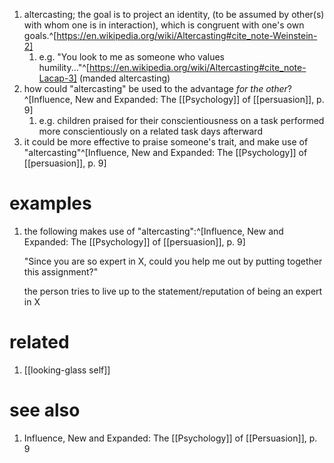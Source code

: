 1. altercasting; the goal is to project an identity, (to be assumed by other(s) with whom one is in interaction), which is congruent with one's own goals.^[https://en.wikipedia.org/wiki/Altercasting#cite_note-Weinstein-2]
	1. e.g. "You look to me as someone who values humility..."^[https://en.wikipedia.org/wiki/Altercasting#cite_note-Lacap-3] (manded altercasting)
2. how could "altercasting" be used to the advantage _for the other_?^[Influence, New and Expanded: The [[Psychology]] of [[persuasion]], p. 9]
	1. e.g. children praised for their conscientiousness on a task performed more conscientiously on a related task days afterward
3. it could be more effective to praise someone's trait, and make use of "altercasting"^[Influence, New and Expanded: The [[Psychology]] of [[persuasion]], p. 9]

# examples
1. the following makes use of "altercasting":^[Influence, New and Expanded: The [[Psychology]] of [[persuasion]], p. 9]

	"Since you are so expert in X, could you help me out by putting together this assignment?"
	
	the person tries to live up to the statement/reputation of being an expert in X

# related
1. [[looking-glass self]]

# see also
1. Influence, New and Expanded: The [[Psychology]] of [[Persuasion]], p. 9
